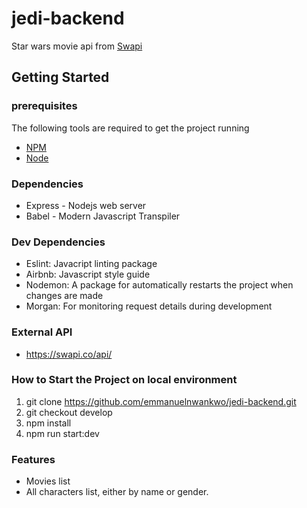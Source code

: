 # jedi-backend
   Star wars movie api from [Swapi](https://swapi.co/api/)
## Getting Started

### prerequisites
 The following tools are required to get the project running
 * [NPM](https://www.npmjs.com/)
 * [Node](https://nodejs.org/en/)

### Dependencies
* Express - Nodejs web server
* Babel - Modern Javascript Transpiler

### Dev Dependencies
- Eslint: Javacript linting package
- Airbnb: Javascript style guide
- Nodemon: A package for automatically restarts the project when changes are made
- Morgan: For monitoring request details during development

### External API
* https://swapi.co/api/

### How to Start the Project on local environment
1. git clone https://github.com/emmanuelnwankwo/jedi-backend.git
2. git checkout develop
3. npm install
4. npm run start:dev

### Features
- Movies list
- All characters list, either by name or gender.
